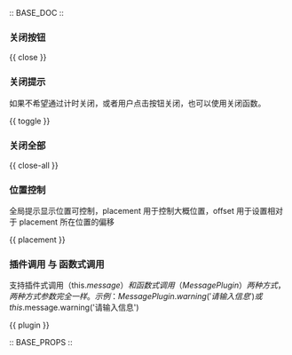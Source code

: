 :: BASE_DOC ::

### 关闭按钮

{{ close }}

### 关闭提示

如果不希望通过计时关闭，或者用户点击按钮关闭，也可以使用关闭函数。

{{ toggle }}

### 关闭全部

{{ close-all }}

### 位置控制

全局提示显示位置可控制，placement 用于控制大概位置，offset 用于设置相对于 placement 所在位置的偏移

{{ placement }}

### 插件调用 与 函数式调用

支持插件式调用（this.$message）和函数式调用（MessagePlugin）两种方式，两种方式参数完全一样。示例：MessagePlugin.warning('请输入信息') 或 this.$message.warning('请输入信息')


{{ plugin }}

:: BASE_PROPS ::
